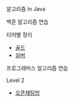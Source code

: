 알고리즘 In Java

백준 알고리즘 연습


티어별 정리
- [골드](./src/main/java/backjun/Classes/gold)
- [실버](./src/main/java/backjun/Classes/sliver)


프로그래머스 알고리즘 연습

Level 2
- [오픈채팅방](./src/main/java/programmers/level2/openchat)